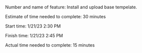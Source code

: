 Number and name of feature: Install and upload base tempelate.

Estimate of time needed to complete: 30 minutes

Start time: 1/21/23 2:30 PM

Finish time: 1/21/23 2:45 PM

Actual time needed to complete: 15 minutes
